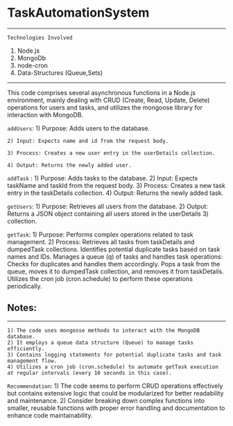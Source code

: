 # TaskAutomationSystem
********

`Technologies Involved`
1) Node.js
2) MongoDb 
3) node-cron
4) Data-Structures (Queue,Sets)

*****

This code comprises several asynchronous functions in a Node.js environment, mainly dealing with CRUD (Create, Read, Update, Delete) operations for users and tasks, and utilizes the mongoose library for interaction with MongoDB.

`addUsers`:
    1) Purpose: Adds users to the database.
    
    2) Input: Expects name and id from the request body.
    
    3) Process: Creates a new user entry in the userDetails collection.
    
    4) Output: Returns the newly added user.

`addTask` :
    1) Purpose: Adds tasks to the database.
    2) Input: Expects taskName and taskId from the request body.
    3) Process: Creates a new task entry in the taskDetails collection.
    4) Output: Returns the newly added task.

`getUsers`:
    1) Purpose: Retrieves all users from the database.
    2) Output: Returns a JSON object containing all users stored in the userDetails 3) collection.

`getTask`:
    1) Purpose: Performs complex operations related to task management.
    2) Process:
        Retrieves all tasks from taskDetails and dumpedTask collections.
        Identifies potential duplicate tasks based on task names and IDs.
        Manages a queue (q) of tasks and handles task operations:
            Checks for duplicates and handles them accordingly.
            Pops a task from the queue, moves it to dumpedTask collection, and removes it from taskDetails.
            Utilizes the cron job (cron.schedule) to perform these operations periodically.

## Notes:
*******
    1) The code uses mongoose methods to interact with the MongoDB database.
    2) It employs a queue data structure (Queue) to manage tasks efficiently.
    3) Contains logging statements for potential duplicate tasks and task management flow.
    4) Utilizes a cron job (cron.schedule) to automate getTask execution at regular intervals (every 10 seconds in this case).

`Recommendation`:
    1) The code seems to perform CRUD operations effectively but contains extensive logic that could be modularized for better readability and maintenance.
    2) Consider breaking down complex functions into smaller, reusable functions with proper error handling and documentation to enhance code maintainability.

